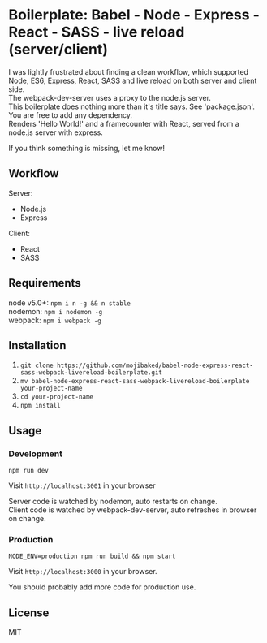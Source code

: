 # Boilerplate: Babel - Node - Express - React - SASS - live reload (server/client)

I was lightly frustrated about finding a clean workflow, which supported Node, ES6, Express, React, SASS and live reload on both server and client side.  
The webpack-dev-server uses a proxy to the node.js server.  
This boilerplate does nothing more than it's title says. See 'package.json'.  
You are free to add any dependency.  
Renders 'Hello World!' and a framecounter with React, served from a node.js server with express.  

If you think something is missing, let me know!  

## Workflow
Server:  
- Node.js
- Express

Client:  
- React
- SASS

## Requirements
node v5.0+: `npm i n -g && n stable`  
nodemon: `npm i nodemon -g`  
webpack: `npm i webpack -g`  

## Installation
1. `git clone https://github.com/mojibaked/babel-node-express-react-sass-webpack-livereload-boilerplate.git`  
2. `mv babel-node-express-react-sass-webpack-livereload-boilerplate your-project-name`  
3. `cd your-project-name`  
4. `npm install`  

## Usage
### Development
`npm run dev`  

Visit `http://localhost:3001` in your browser  

Server code is watched by nodemon, auto restarts on change.  
Client code is watched by webpack-dev-server, auto refreshes in browser on change.

### Production
`NODE_ENV=production npm run build && npm start`  

Visit `http://localhost:3000` in your browser.  

You should probably add more code for production use.

## License

MIT
